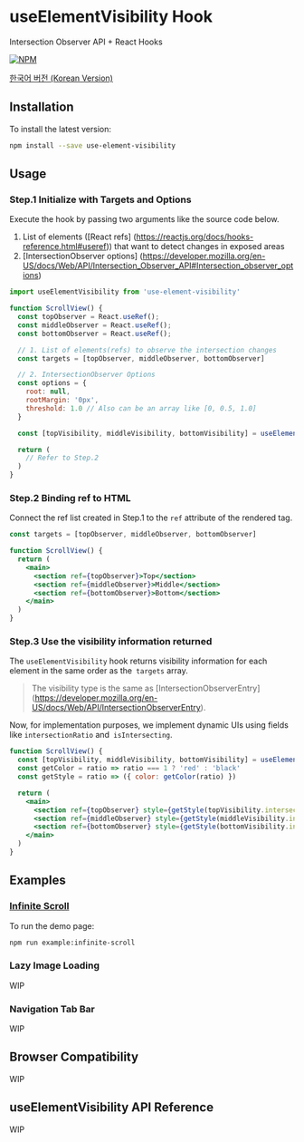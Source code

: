 # useElementVisibility Hook
Intersection Observer API + React Hooks

[![NPM](https://img.shields.io/npm/v/use-element-visibility.svg)](https://www.npmjs.com/package/use-element-visibility)

[한국어 버전 (Korean Version)](README.ko.md)

## Installation

To install the latest version:
```sh
npm install --save use-element-visibility
```


## Usage

### Step.1 Initialize with Targets and Options

Execute the hook by passing two arguments like the source code below.
1. List of elements ([React refs] (https://reactjs.org/docs/hooks-reference.html#useref)) that want to detect changes in exposed areas
2. [IntersectionObserver options] (https://developer.mozilla.org/en-US/docs/Web/API/Intersection_Observer_API#Intersection_observer_options)

```jsx
import useElementVisibility from 'use-element-visibility'

function ScrollView() {
  const topObserver = React.useRef();
  const middleObserver = React.useRef();
  const bottomObserver = React.useRef();

  // 1. List of elements(refs) to observe the intersection changes
  const targets = [topObserver, middleObserver, bottomObserver]

  // 2. IntersectionObserver Options
  const options = {
    root: null,
    rootMargin: '0px',
    threshold: 1.0 // Also can be an array like [0, 0.5, 1.0]
  }

  const [topVisibility, middleVisibility, bottomVisibility] = useElementVisibility(targets, options)

  return (
    // Refer to Step.2
  )
}
```

### Step.2 Binding ref to HTML

Connect the ref list created in Step.1 to the `ref` attribute of the rendered tag.

```jsx
const targets = [topObserver, middleObserver, bottomObserver]

function ScrollView() {
  return (
    <main>
      <section ref={topObserver}>Top</section>
      <section ref={middleObserver}>Middle</section>
      <section ref={bottomObserver}>Bottom</section>
    </main>
  )
}
```

### Step.3 Use the visibility information returned

The `useElementVisibility` hook returns visibility information for each element in the same order as the` targets` array.

> The visibility type is the same as [IntersectionObserverEntry] (https://developer.mozilla.org/en-US/docs/Web/API/IntersectionObserverEntry).

Now, for implementation purposes, we implement dynamic UIs using fields like `intersectionRatio` and` isIntersecting`.


```jsx
function ScrollView() {
  const [topVisibility, middleVisibility, bottomVisibility] = useElementVisibility(targets, options)
  const getColor = ratio => ratio === 1 ? 'red' : 'black'
  const getStyle = ratio => ({ color: getColor(ratio) })

  return (
    <main>
      <section ref={topObserver} style={getStyle(topVisibility.intersectionRatio)}>Top</section>
      <section ref={middleObserver} style={getStyle(middleVisibility.intersectionRatio)}>Middle</section>
      <section ref={bottomObserver} style={getStyle(bottomVisibility.intersectionRatio)}>Bottom</section>
    </main>
  )
}
```


## Examples

### [Infinite Scroll](/examples/infinite-scroll)

To run the demo page:
```sh
npm run example:infinite-scroll
```

### Lazy Image Loading

WIP

### Navigation Tab Bar

WIP


## Browser Compatibility

WIP

## useElementVisibility API Reference

WIP